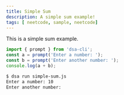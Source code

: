 ```yaml
---
title: Simple Sum
description: A simple sum example!
tags: [ neetcode, sample, neetcode]
---
```



This is  a simple sum example.

```js
import { prompt } from 'dsa-cli';
const a = prompt('Enter a number: ');
const b = prompt('Enter another number: ');
console.log(a + b);
```

```bash
$ dsa run simple-sum.js
Enter a number: 10
Enter another number:
```
